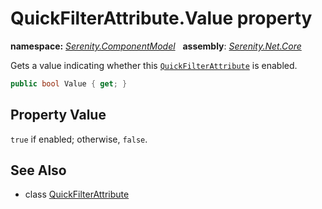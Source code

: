 # QuickFilterAttribute.Value property
**namespace:** *[Serenity.ComponentModel](../../README.md#serenity.componentmodel-namespace)*   **assembly**: *[Serenity.Net.Core](../../README.md)*

Gets a value indicating whether this [`QuickFilterAttribute`](../QuickFilterAttribute.md) is enabled.

```csharp
public bool Value { get; }
```

## Property Value

`true` if enabled; otherwise, `false`.

## See Also

* class [QuickFilterAttribute](../QuickFilterAttribute.md)